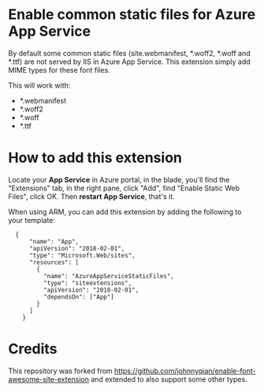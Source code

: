 # Enable common static files for Azure App Service

By default some common static files (site.webmanifest, *.woff2, *.woff and *.ttf) are not served by IIS in Azure App Service. This extension simply add MIME types for these font files.

This will work with:

* *.webmanifest
* *.woff2
* *.woff
* *.ttf

# How to add this extension

Locate your **App Service** in Azure portal, in the blade, you'll find the "Extensions" tab, in the right pane, click "Add", find "Enable Static Web Files", click OK. Then **restart App Service**, that's it.

When using ARM, you can add this extension by adding the following to your template:
```
  {
      "name": "App",
      "apiVersion": "2018-02-01",
      "type": "Microsoft.Web/sites",
      "resources": [
        {
          "name": "AzureAppServiceStaticFiles",
          "type": "siteextensions",
          "apiVersion": "2018-02-01",
          "dependsOn": ["App"]
        }
      ]
    }
```

# Credits

This repository was forked from https://github.com/johnnyqian/enable-font-awesome-site-extension and extended to also support some other types.
